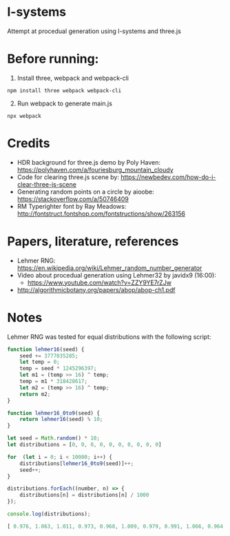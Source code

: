 # l-systems

Attempt at procedual generation using l-systems and three.js

# Before running:

1. Install three, webpack and webpack-cli

```console
npm install three webpack webpack-cli
```

2. Run webpack to generate main.js

```console
npx webpack
```

# Credits

- HDR background for three.js demo by Poly Haven: https://polyhaven.com/a/fouriesburg_mountain_cloudy
- Code for clearing three.js scene by: https://newbedev.com/how-do-i-clear-three-js-scene
- Generating random points on a circle by aioobe: https://stackoverflow.com/a/50746409
- RM Typerighter font by Ray Meadows: http://fontstruct.fontshop.com/fontstructions/show/263156

# Papers, literature, references

- Lehmer RNG: https://en.wikipedia.org/wiki/Lehmer_random_number_generator
- Video about procedual generation using Lehmer32 by javidx9 (16:00):
  - https://www.youtube.com/watch?v=ZZY9YE7rZJw
- http://algorithmicbotany.org/papers/abop/abop-ch1.pdf

# Notes

Lehmer RNG was tested for equal distributions with the following script:

```javascript
function lehmer16(seed) {
    seed += 3777035285;
    let temp = 0;
    temp = seed * 1245296397;
    let m1 = (temp >> 16) ^ temp;
    temp = m1 * 318428617;
    let m2 = (temp >> 16) ^ temp;
    return m2;
}

function lehmer16_0to9(seed) {
    return lehmer16(seed) % 10;
}

let seed = Math.random() * 10;
let distributions = [0, 0, 0, 0, 0, 0, 0, 0, 0, 0]

for  (let i = 0; i < 10000; i++) {
    distributions[lehmer16_0to9(seed)]++;
    seed++;
}

distributions.forEach((number, n) => {
    distributions[n] = distributions[n] / 1000
});

console.log(distributions);
```

```javascript
[ 0.976, 1.063, 1.011, 0.973, 0.968, 1.009, 0.979, 0.991, 1.066, 0.964 ]
```
